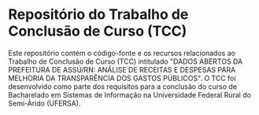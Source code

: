 # Repositório do Trabalho de Conclusão de Curso (TCC)

Este repositório contém o código-fonte e os recursos relacionados ao Trabalho de Conclusão de Curso (TCC) intitulado "DADOS ABERTOS DA PREFEITURA DE ASSÚ/RN: ANÁLISE DE RECEITAS E DESPESAS PARA MELHORIA DA TRANSPARÊNCIA DOS GASTOS PÚBLICOS". O TCC foi desenvolvido como parte dos requisitos para a conclusão do curso de Bacharelado em Sistemas de Informação na Universidade Federal Rural do Semi-Àrido (UFERSA).